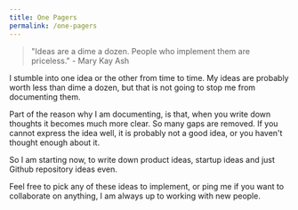 ```yaml
---
title: One Pagers
permalink: /one-pagers
---
```


> "Ideas are a dime a dozen. People who implement them are priceless."
>										                - Mary Kay Ash


I stumble into one idea or the other from time to time. My ideas are probably worth less than dime a dozen, but that is not going to stop me from documenting them.

Part of the reason why I am documenting, is that, when you write down thoughts it becomes much more clear. So many gaps are removed. If you cannot express the idea well, it is probably not a good idea, or you haven't thought enough about it.

So I am starting now, to write down product ideas, startup ideas and just Github repository ideas even. 

Feel free to pick any of these ideas to implement, or ping me if you want to collaborate on anything, I am always up to working with new people.